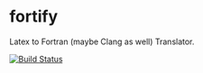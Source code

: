 # fortify
Latex to Fortran (maybe Clang as well) Translator.

[![Build Status](https://travis-ci.org/Evedel/fortify.svg?branch=master)](https://travis-ci.org/Evedel/fortify)
